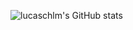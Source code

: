 ![lucaschlm's GitHub stats](https://github-readme-stats.vercel.app/api?username=lucaschlm&show_icons=true&theme=tokyonight&count_private=true&hide=stars)
